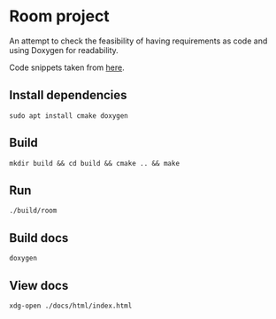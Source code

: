 # Room project

An attempt to check the feasibility of having requirements as code and using Doxygen for readability.

Code snippets taken from [here](https://www.programiz.com/cpp-programming/object-class).

## Install dependencies

```
sudo apt install cmake doxygen
```

## Build

```
mkdir build && cd build && cmake .. && make
```

## Run

```
./build/room
```

## Build docs

```
doxygen
```

## View docs

```
xdg-open ./docs/html/index.html
```
